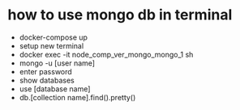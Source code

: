 # how to use mongo db in terminal
- docker-compose up
- setup new terminal
- docker exec -it node_comp_ver_mongo_mongo_1 sh
- mongo -u [user name]
- enter password
- show databases
- use [database name]
- db.[collection name].find().pretty()
